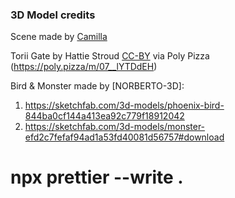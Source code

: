 ### 3D Model credits

Scene made by [Camilla](https://instagram.com/belyakova.dsn)

Torii Gate by Hattie Stroud [CC-BY](https://creativecommons.org/licenses/by/3.0/) via Poly Pizza (https://poly.pizza/m/07__lYTDdEH)

Bird & Monster made by [NORBERTO-3D]: 
1. https://sketchfab.com/3d-models/phoenix-bird-844ba0cf144a413ea92c779f18912042
2. https://sketchfab.com/3d-models/monster-efd2c7fefaf94ad1a53fd40081d56757#download

# npx prettier --write .
